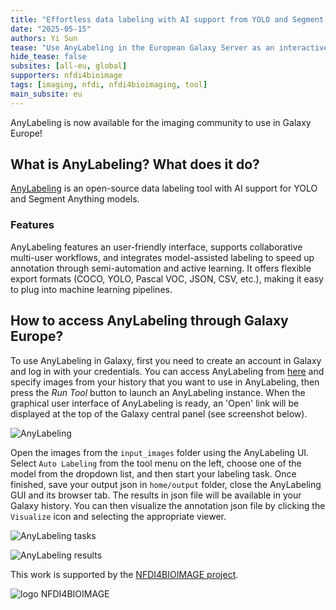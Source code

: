 ```yaml
---
title: "Effortless data labeling with AI support from YOLO and Segment Anything on Galaxy Europe!"
date: "2025-05-15"
authors: Yi Sun
tease: "Use AnyLabeling in the European Galaxy Server as an interactive tool"
hide_tease: false
subsites: [all-eu, global]
supporters: nfdi4bioimage
tags: [imaging, nfdi, nfdi4bioimaging, tool]
main_subsite: eu
---
```


AnyLabeling is now available for the imaging community to use in Galaxy Europe!

## What is AnyLabeling? What does it do?

[AnyLabeling](https://anylabeling.nrl.ai/) is an open-source data labeling tool with AI support for YOLO and Segment Anything models.

### Features

AnyLabeling features an user-friendly interface, supports collaborative multi-user workflows, and integrates model-assisted labeling to speed up annotation through semi-automation and active learning. It offers flexible export formats (COCO, YOLO, Pascal VOC, JSON, CSV, etc.), making it easy to plug into machine learning pipelines.

## How to access AnyLabeling through Galaxy Europe?

To use AnyLabeling in Galaxy, first you need to create an account in Galaxy and log in with your credentials. You can access AnyLabeling from [here](https://usegalaxy.eu/root?tool_id=interactive_tool_anylabeling) and specify images from your history that you want to use in AnyLabeling, then press the _Run Tool_ button to launch an AnyLabeling instance. When the graphical user interface of AnyLabeling is ready, an  'Open' link will be displayed at the top of the Galaxy central panel (see screenshot below). 

![AnyLabeling](/images/galaxy-anylabeling.png)


Open the images from the `input_images` folder using the AnyLabeling UI. Select `Auto Labeling` from the tool menu on the left, choose one of the model from the dropdown list, and then start your labeling task. Once finished, save your output json in `home/output` folder, close the AnyLabeling GUI and its browser tab. The results in json file will be available in your Galaxy history. You can then visualize the annotation json file by clicking the `Visualize` icon and selecting the appropriate viewer.

![AnyLabeling tasks](/images/galaxy-anylabeling-tasks.png)

![AnyLabeling results ](/images/galaxy-anylabeling-results.png)



This work is supported by the [NFDI4BIOIMAGE project](https://nfdi4bioimage.de/).

![logo NFDI4BIOIMAGE](/images/logos/nfdi4bioimage.png)
